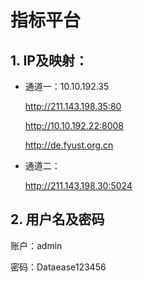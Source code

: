 # 指标平台

## 1. IP及映射：

- 通道一：10.10.192.35

  http://211.143.198.35:80

  http://10.10.192.22:8008

  http://de.fyust.org.cn

- 通道二：
  
  http://211.143.198.30:5024



## 2. 用户名及密码

账户：admin

密码：Dataease123456